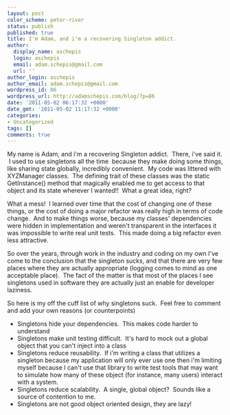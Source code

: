```yaml
---
layout: post
color_scheme: peter-river
status: publish
published: true
title: I'm Adam, and i'm a recovering Singleton addict.
author:
  display_name: aschepis
  login: aschepis
  email: adam.schepis@gmail.com
  url: ''
author_login: aschepis
author_email: adam.schepis@gmail.com
wordpress_id: 86
wordpress_url: http://adamschepis.com/blog/?p=86
date: '2011-05-02 06:17:32 +0000'
date_gmt: '2011-05-02 11:17:32 +0000'
categories:
- Uncategorized
tags: []
comments: true
---
```


My name is Adam, and i'm a recovering Singleton addict. &nbsp;There,
i've said it. &nbsp;I used to use singletons all the time
&nbsp;because they make doing some things, like sharing state
globally, incredibly convenient. &nbsp;My code was littered with
XYZManager classes. &nbsp;The defining trait of these classes was the
static GetInstance() method that magically enabled me to get access to
that object and its state wherever I wanted!! &nbsp;What a great idea,
right?

What a mess! &nbsp;I learned over time that the cost of changing one
of these things, or the cost of doing a major refactor was really high
in terms of code change. &nbsp;And to make things worse, because my
classes' dependencies were hidden in implementation and weren't
transparent in the interfaces it was impossible to write real unit
tests. &nbsp;This made doing a big refactor even less attractive.

So over the years, through work in the industry and coding on my own
I've come to the conclusion that the singleton sucks, and that there
are very few places where they are actually appropriate (logging comes
to mind as one acceptable place). &nbsp;The fact of the matter is that
most of the places I see singletons used in software they are actually
just an enable for developer laziness.

So here is my off the cuff list of why singletons suck. &nbsp;Feel
free to comment and add your own reasons (or counterpoints)

- Singletons hide your dependencies. &nbsp;This makes code harder to
  understand
- Singletons make unit testing difficult. &nbsp;It's hard to mock out
  a global object that you can't inject into a class
- Singletons reduce reusability. &nbsp;If i'm writing a class that
  utilizes a singleton because my application will only ever use one
  then i'm limiting myself because I can't use that library to write
  test tools that may want to simulate how many of these object (for
  instance, many users) interact with a system.
- Singletons reduce scalability. &nbsp;A single, global object?
  &nbsp;Sounds like a source of contention to me.
- Singletons are not good object oriented design, they are lazy!
